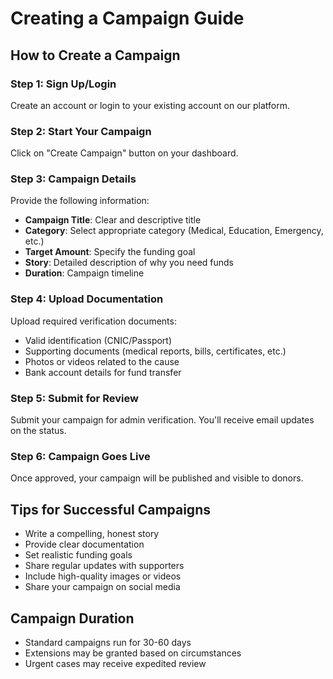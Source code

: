 # Creating a Campaign Guide

## How to Create a Campaign

### Step 1: Sign Up/Login
Create an account or login to your existing account on our platform.

### Step 2: Start Your Campaign
Click on "Create Campaign" button on your dashboard.

### Step 3: Campaign Details
Provide the following information:
- **Campaign Title**: Clear and descriptive title
- **Category**: Select appropriate category (Medical, Education, Emergency, etc.)
- **Target Amount**: Specify the funding goal
- **Story**: Detailed description of why you need funds
- **Duration**: Campaign timeline

### Step 4: Upload Documentation
Upload required verification documents:
- Valid identification (CNIC/Passport)
- Supporting documents (medical reports, bills, certificates, etc.)
- Photos or videos related to the cause
- Bank account details for fund transfer

### Step 5: Submit for Review
Submit your campaign for admin verification. You'll receive email updates on the status.

### Step 6: Campaign Goes Live
Once approved, your campaign will be published and visible to donors.

## Tips for Successful Campaigns
- Write a compelling, honest story
- Provide clear documentation
- Set realistic funding goals
- Share regular updates with supporters
- Include high-quality images or videos
- Share your campaign on social media

## Campaign Duration
- Standard campaigns run for 30-60 days
- Extensions may be granted based on circumstances
- Urgent cases may receive expedited review

